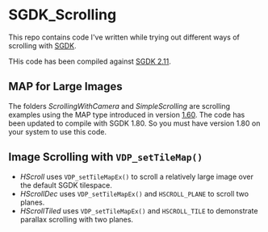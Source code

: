 # SGDK_Scrolling
This repo contains code I've written while trying out different ways of scrolling with [SGDK](https://github.com/Stephane-D/SGDK).

THis code has been compiled against [SGDK 2.11](https://github.com/Stephane-D/SGDK/releases/tag/v2.11).  

## MAP for Large Images
The folders *ScrollingWithCamera* and *SimpleScrolling* are scrolling examples using the MAP type introduced in version [1.60](https://github.com/Stephane-D/SGDK/releases/tag/v1.60).  The code has been updated to compile with SGDK 1.80.  So you must have version 1.80 on your system to use this code.

## Image Scrolling with `VDP_setTileMap()`
* *HScroll* uses `VDP_setTileMapEx()` to scroll a relatively large image over the default SGDK tilespace.  
* *HScrollDec* uses `VDP_setTileMapEx()` and `HSCROLL_PLANE` to scroll two planes.  
* *HScrollTiled* uses `VDP_setTileMapEx()` and  `HSCROLL_TILE` to demonstrate parallax scrolling with two planes.

